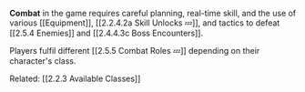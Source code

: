 **Combat** in the game requires careful planning, real-time skill, and the use of various [[Equipment]], [[2.2.4.2a Skill Unlocks 💤]], and tactics to defeat [[2.5.4 Enemies]] and [[2.4.4.3c Boss Encounters]]. 

Players fulfil different [[2.5.5 Combat Roles 💤]] depending on their character's class.

Related: [[2.2.3 Available Classes]]